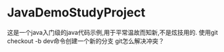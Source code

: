# JavaDemoStudyProject
这是一个java入门级的java代码示例,用于平常温故而知新,不是炫技用的.
使用git checkout -b dev命令创建一个新的分支
git怎么解决冲突？